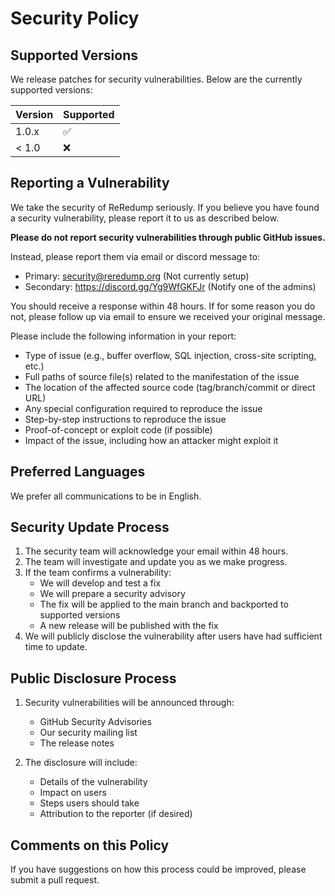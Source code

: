 # Security Policy

## Supported Versions

We release patches for security vulnerabilities. Below are the currently supported versions:

| Version | Supported          |
| ------- | ------------------ |
| 1.0.x   | :white_check_mark: |
| < 1.0   | :x:                |

## Reporting a Vulnerability

We take the security of ReRedump seriously. If you believe you have found a security vulnerability, please report it to us as described below.

**Please do not report security vulnerabilities through public GitHub issues.**

Instead, please report them via email or discord message to:
- Primary: security@reredump.org (Not currently setup)
- Secondary: https://discord.gg/Yg9WfGKFJr (Notify one of the admins)

You should receive a response within 48 hours. If for some reason you do not, please follow up via email to ensure we received your original message.

Please include the following information in your report:

- Type of issue (e.g., buffer overflow, SQL injection, cross-site scripting, etc.)
- Full paths of source file(s) related to the manifestation of the issue
- The location of the affected source code (tag/branch/commit or direct URL)
- Any special configuration required to reproduce the issue
- Step-by-step instructions to reproduce the issue
- Proof-of-concept or exploit code (if possible)
- Impact of the issue, including how an attacker might exploit it

## Preferred Languages

We prefer all communications to be in English.

## Security Update Process

1. The security team will acknowledge your email within 48 hours.
2. The team will investigate and update you as we make progress.
3. If the team confirms a vulnerability:
   - We will develop and test a fix
   - We will prepare a security advisory
   - The fix will be applied to the main branch and backported to supported versions
   - A new release will be published with the fix
4. We will publicly disclose the vulnerability after users have had sufficient time to update.

## Public Disclosure Process

1. Security vulnerabilities will be announced through:
   - GitHub Security Advisories
   - Our security mailing list
   - The release notes

2. The disclosure will include:
   - Details of the vulnerability
   - Impact on users
   - Steps users should take
   - Attribution to the reporter (if desired)

## Comments on this Policy

If you have suggestions on how this process could be improved, please submit a pull request.
